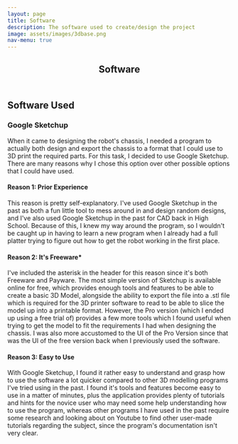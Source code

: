 ```yaml
---
layout: page
title: Software
description: The software used to create/design the project
image: assets/images/3dbase.png
nav-menu: true
---
```


<!-- Main -->
<div id="main" class="alt">

<!-- One -->
<section id="one">
	<div class="inner">
		<header class="major">
			<h1>Software</h1>
		</header>

<!-- Content -->
<h2 id="content">Software Used</h2>
  <h3>Google Sketchup</h3>
  <p>When it came to designing the robot's chassis, I needed a program to actually both design and export the chassis to a format that I could use
  to 3D print the required parts. For this task, I decided to use Google Sketchup. There are many reasons why I chose this option over other possible
  options that I could have used.</p>
  
  <h4>Reason 1: Prior Experience</h4>
  
  <p>This reason is pretty self-explanatory. I've used Google Sketchup in the past as both a fun little tool to mess around in and design random designs,
  and I've also used Google Sketchup in the past for CAD back in High School. Because of this, I knew my way around the program, so I wouldn't be caught
  up in having to learn a new program when I already had a full platter trying to figure out how to get the robot working in the first place.</p>
  
  <h4>Reason 2: It's Freeware*</h4>
  
  <p>I've included the asterisk in the header for this reason since it's both Freeware and Payware. The most simple version of Sketchup is available online
  for free, which provides enough tools and features to be able to create a basic 3D Model, alongside the ability to export the file into a .stl file which
  is required for the 3D printer software to read to be able to slice the model up into a printable format. However, the Pro version (which I ended up using
  a free trial of) provides a few more tools which I found useful when trying to get the model to fit the requirements I had when designing the chassis.
  I was also more accustomed to the UI of the Pro Version since that was the UI of the free version back when I previously used the software.</p>
  
  <h4>Reason 3: Easy to Use</h4>
  
  <p>With Google Sketchup, I found it rather easy to understand and grasp how to use the software a lot quicker compared to other 3D modelling programs I've tried
  using in the past. I found it's tools and features become easy to use in a matter of minutes, plus the application provides plenty of tutorials and hints for the
  novice user who may need some help understanding how to use the program, whereas other programs I have used in the past require some research and looking about on
  Youtube to find other user-made tutorials regarding the subject, since the program's documentation isn't very clear.</p>
</div>
</div>
</section>

</div>
